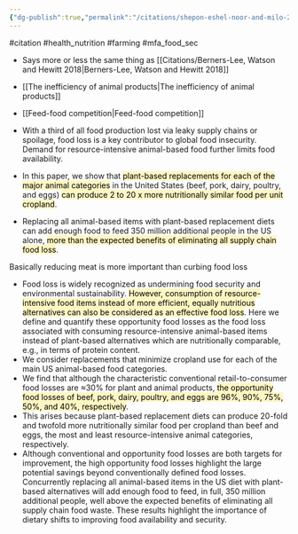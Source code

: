 ```yaml
---
{"dg-publish":true,"permalink":"/citations/shepon-eshel-noor-and-milo-2018/","tags":["#citation","#health_nutrition","#farming","#mfa_food_sec"],"created":"2025-10-23T17:42:45.424+01:00","updated":"2025-10-23T18:06:08.848+01:00"}
---
```


#citation #health_nutrition #farming #mfa_food_sec 

- Says more or less the same thing as [[Citations/Berners-Lee, Watson and Hewitt 2018\|Berners-Lee, Watson and Hewitt 2018]]
- [[The inefficiency of animal products\|The inefficiency of animal products]]
- [[Feed-food competition\|Feed-food competition]]

- With a third of all food production lost via leaky supply chains or spoilage, food loss is a key contributor to global food insecurity. Demand for resource-intensive animal-based food further limits food availability. 
- In this paper, we show that <mark style="background: #FFF3A3A6;">plant-based replacements for each of the major animal categories</mark> in the United States (beef, pork, dairy, poultry, and eggs) <mark style="background: #FFF3A3A6;">can produce 2 to 20 x more nutritionally similar food per unit cropland</mark>. 
- Replacing all animal-based items with plant-based replacement diets can add enough food to feed 350 million additional people in the US alone, <mark style="background: #FFF3A3A6;">more than the expected benefits of eliminating all supply chain food loss</mark>.

Basically reducing meat is more important than curbing food loss

- Food loss is widely recognized as undermining food security and environmental sustainability. <mark style="background: #FFF3A3A6;">However, consumption of resource-intensive food items instead of more efficient, equally nutritious alternatives can also be considered as an effective food loss</mark>. Here we define and quantify these opportunity food losses as the food loss associated with consuming resource-intensive animal-based items instead of plant-based alternatives which are nutritionally comparable, e.g., in terms of protein content. 
- We consider replacements that minimize cropland use for each of the main US animal-based food categories. 
- We find that although the characteristic conventional retail-to-consumer food losses are ≈30% for plant and animal products, <mark style="background: #FFF3A3A6;">the opportunity food losses of beef, pork, dairy, poultry, and eggs are 96%, 90%, 75%, 50%, and 40%, respectively</mark>. 
- This arises because plant-based replacement diets can produce 20-fold and twofold more nutritionally similar food per cropland than beef and eggs, the most and least resource-intensive animal categories, respectively. 
- Although conventional and opportunity food losses are both targets for improvement, the high opportunity food losses highlight the large potential savings beyond conventionally defined food losses. Concurrently replacing all animal-based items in the US diet with plant-based alternatives will add enough food to feed, in full, 350 million additional people, well above the expected benefits of eliminating all supply chain food waste. These results highlight the importance of dietary shifts to improving food availability and security.